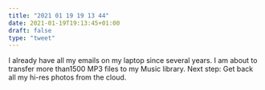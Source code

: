 ```yaml
---
title: "2021 01 19 19 13 44"
date: 2021-01-19T19:13:45+01:00
draft: false
type: "tweet"
---
```

I already have all my emails on my laptop since several years. I am about to transfer more than1500 MP3 files to my Music library. Next step: Get back all my hi-res photos from the cloud.
